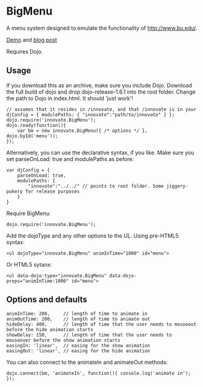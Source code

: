 BigMenu
=======

A menu system designed to emulate the functionality of http://www.bu.edu/. 

[Demo](http://media.360innovate.co.uk/demos/bigmenu/) and [blog post](http://www.360innovate.co.uk/blog/2011/08/dojo-drop-down-menus/)

Requires Dojo.

Usage
-----
If you download this as an archive, make sure you include Dojo. Download the full build of dojo and drop dojo-release-1.6.1 into the root folder. Change the path to Dojo in index.html. It should 'just work'!

    // assumes that it resides in /innovate, and that /innovate is in your djConfig = { modulePaths: { "innovate":"path/to/innovate" } };
    dojo.require('innovate.BigMenu');
    dojo.ready(function(){
        var bm = new innovate.BigMenu({ /* options */ }, dojo.byId('menu'));
    });
    
Alternatively, you can use the declarative syntax, if you like. Make sure you set parseOnLoad: true and modulePaths as before:

    var djConfig = {
        parseOnLoad: true,
        modulePaths: {
            "innovate":"../../" // points to root folder. Some jiggery-pokery for release purposes
        }
    }

Require BigMenu:

    dojo.require('innovate.BigMenu');

Add the dojoType and any other options to the UL. Using pre-HTML5 syntax:

    <ul dojoType="innovate.BigMenu" animInTime="1000" id="menu">

Or HTML5 sytanx:

    <ul data-dojo-type="innovate.BigMenu" data-dojo-props="animInTime:1000" id="menu">

Options and defaults
--------------------
    animInTime: 200,     // length of time to animate in
    animOutTime: 200,    // length of time to animate out
    hideDelay: 400,      // length of time that the user needs to mouseout before the hide animation starts
    showDelay: 150,      // length of time that the user needs to mouseover before the show animation starts
    easingIn: 'linear',  // easing for the show animation
    easingOut: 'linear', // easing for the hide animation

You can also connect to the animateIn and animateOut methods:

    dojo.connect(bm, 'animateIn', function(){ console.log('animate in'); });
